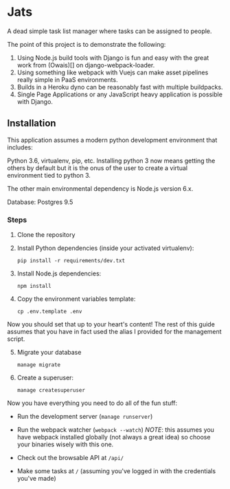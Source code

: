Jats
======

A dead simple task list manager where tasks can be assigned to people.

The point of this project is to demonstrate the following:

1. Using Node.js build tools with Django is fun and easy with the great work from (Owais)[] on django-webpack-loader.
2. Using something like webpack with Vuejs can make asset pipelines really simple in PaaS environments.
3. Builds in a Heroku dyno can be reasonably fast with multiple buildpacks.
4. Single Page Applications or any JavaScript heavy application is possible with Django.

Installation
---------------

This application assumes a modern python development environment that
includes:

Python 3.6, virtualenv, pip, etc. Installing python 3 now means getting
the others by default but it is the onus of the user to create a virtual
environment tied to python 3.

The other main environmental dependency is Node.js version 6.x.

Database: Postgres 9.5

### Steps

1. Clone the repository

2. Install Python dependencies (inside your activated virtualenv):
    ```
    pip install -r requirements/dev.txt
    ```
3. Install Node.js dependencies:
    ```
    npm install
    ```
4. Copy the environment variables template:
    ```
    cp .env.template .env
    ```
Now you should set that up to your heart's content!
The rest of this guide assumes that you have in fact used the alias I provided for the management script.

5. Migrate your database
    ```
    manage migrate
    ```

6. Create a superuser:
    ```
    manage createsuperuser
    ```

Now you have everything you need to do all of the fun stuff:

* Run the development server (`manage runserver`)

* Run the webpack watcher (`webpack --watch`) *NOTE*: this assumes you have webpack installed globally (not always a great idea) so choose your binaries wisely with this one.

* Check out the browsable API at `/api/`

* Make some tasks at `/` (assuming you've logged in with the credentials you've made)

